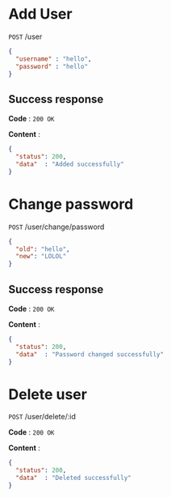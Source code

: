 # Add User

`POST` /user

```json
{
  "username" : "hello",
  "password" : "hello"
}
```

## Success response

**Code** : `200 OK`

**Content** :

```json
{
  "status": 200,
  "data"  : "Added successfully"
}
```

# Change password

`POST` /user/change/password

```json
{
  "old": "hello",
  "new": "LOLOL"
}
```

## Success response 

**Code** : `200 OK`

**Content** :

```json
{
  "status": 200,
  "data"  : "Password changed successfully"
}
```

# Delete user

`POST` /user/delete/:id

**Code** : `200 OK`

**Content** :

```json
{
  "status": 200,
  "data"  : "Deleted successfully"
}
```